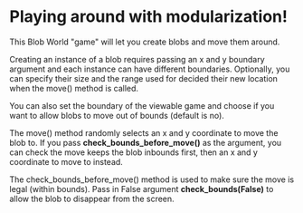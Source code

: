 # Playing around with modularization!

This Blob World "game" will let you create blobs and move them around.

Creating an instance of a blob requires passing an x and y boundary argument and each instance can have different boundaries.
Optionally, you can specify their size and the range used for decided their new location when the move() method is called.

You can also set the boundary of the viewable game and choose if you want to allow blobs to move out of bounds (default is no).

The move() method randomly selects an x and y coordinate to move the blob to.
If you pass **check_bounds_before_move()** as the argument, you can check the move keeps the blob inbounds first, then an x and y coordinate to move to instead.

The check_bounds_before_move() method is used to make sure the move is legal (within bounds). 
Pass in False argument **check_bounds(False)** to allow the blob to disappear from the screen.